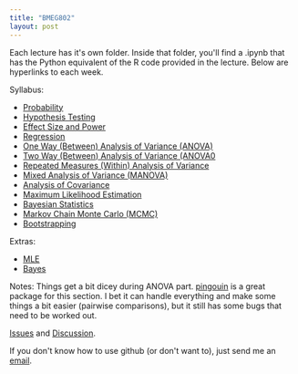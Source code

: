 ```yaml
---
title: "BMEG802"
layout: post
---
```


Each lecture has it's own folder. Inside that folder, you'll find a .ipynb that has the Python equivalent of the R code provided in the lecture. Below are hyperlinks to each week. 

Syllabus: 

* [Probability](https://github.com/tulimid1/Advanced-Biomedical-Experimental-Design-and-Statistics/blob/main/Probability/Probability.ipynb)
* [Hypothesis Testing](https://github.com/tulimid1/Advanced-Biomedical-Experimental-Design-and-Statistics/blob/main/Hypothesis%20Testing/HypothesisTesting.ipynb)
* [Effect Size and Power](https://github.com/tulimid1/Advanced-Biomedical-Experimental-Design-and-Statistics/blob/main/Effect%20Size%20and%20Power/EffectSizeAndPower.ipynb)
* [Regression](https://github.com/tulimid1/Advanced-Biomedical-Experimental-Design-and-Statistics/blob/main/Regression/Regression.ipynb)
* [One Way (Between) Analysis of Variance (ANOVA)](https://github.com/tulimid1/Advanced-Biomedical-Experimental-Design-and-Statistics/blob/main/One%20Way%20(Between)%20Analysis%20of%20Variance%20(ANOVA)/OneWay_Between_AnalysisofVariance_ANOVA.ipynb)
* [Two Way (Between) Analysis of Variance (ANOVA0](https://github.com/tulimid1/Advanced-Biomedical-Experimental-Design-and-Statistics/blob/main/Two%20Way%20(Between)%20Analysis%20of%20Variance%20(ANOVA)/TwoWay_Betwee_AnalysisofVariance_ANOVA.ipynb)
* [Repeated Measures (Within) Analysis of Variance](https://github.com/tulimid1/Advanced-Biomedical-Experimental-Design-and-Statistics/blob/main/Repeated%20Measures%20(Within)%20Analysis%20of%20Variance%20(ANOVA)/RepeatedMeasures_Within_AnalysisofVariance_ANOVA.ipynb)
* [Mixed Analysis of Variance (MANOVA)](https://github.com/tulimid1/Advanced-Biomedical-Experimental-Design-and-Statistics/blob/main/Mixed%20Analysis%20of%20Variance%20(MANOVA)/MixedAnalysisofVariance_MANOVA.ipynb)
* [Analysis of Covariance](https://github.com/tulimid1/Advanced-Biomedical-Experimental-Design-and-Statistics/blob/main/Analysis%20of%20Covariance%20(ANCOVA)/AnalysisofCovariance_ANCOVA.ipynb)
* [Maximum Likelihood Estimation](https://github.com/tulimid1/Advanced-Biomedical-Experimental-Design-and-Statistics/blob/main/Maximum%20LIkelihood%20Estimation/MaximumLikelihoodEstimation.ipynb)
* [Bayesian Statistics](https://github.com/tulimid1/Advanced-Biomedical-Experimental-Design-and-Statistics/blob/main/Bayesian%20Statistics/BayesianStatistics.ipynb)
* [Markov Chain Monte Carlo (MCMC)](https://github.com/tulimid1/Advanced-Biomedical-Experimental-Design-and-Statistics/blob/main/Markov%20Chain%20Monte%20Carlo%20(MCMC)/MarkovChainMonteCarlo_MCMC.ipynb)
* [Bootstrapping](https://github.com/tulimid1/Advanced-Biomedical-Experimental-Design-and-Statistics/blob/main/Bootstrapping/Bootstrapping.ipynb)

Extras:
* [MLE]()
* [Bayes]()

Notes: Things get a bit dicey during ANOVA part. [pingouin](https://pingouin-stats.org/api.html) is a great package for this section. I bet it can handle everything and make some things a bit easier (pairwise comparisons), but it still has some bugs that need to be worked out. 

[Issues](https://github.com/tulimid1/Advanced-Biomedical-Experimental-Design-and-Statistics/issues) and [Discussion](https://github.com/tulimid1/Advanced-Biomedical-Experimental-Design-and-Statistics/discussions).

If you don't know how to use github (or don't want to), just send me an [email](mailto:tulimid@udel.edu). 
